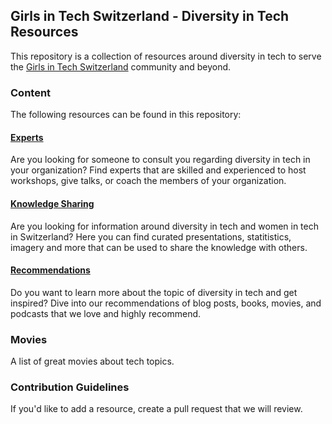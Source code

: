 ## Girls in Tech Switzerland - Diversity in Tech Resources

This repository is a collection of resources around diversity in tech to serve the [Girls in Tech Switzerland](https://switzerland.girlsintech.org/) community and beyond. 

### Content

The following resources can be found in this repository:

#### [Experts](./experts)

Are you looking for someone to consult you regarding diversity in tech in your organization? Find experts that are skilled and experienced to host workshops, give talks, or coach the members of your organization.

#### [Knowledge Sharing](./knowledge-sharing)

Are you looking for information around diversity in tech and women in tech in Switzerland? Here you can find curated presentations, statitistics, imagery and more that can be used to share the knowledge with others.

#### [Recommendations](./recommendations)

Do you want to learn more about the topic of diversity in tech and get inspired? Dive into our recommendations of blog posts, books, movies, and podcasts that we love and highly recommend.

### Movies

A list of great movies about tech topics.

### Contribution Guidelines

If you'd like to add a resource, create a pull request that we will review.
